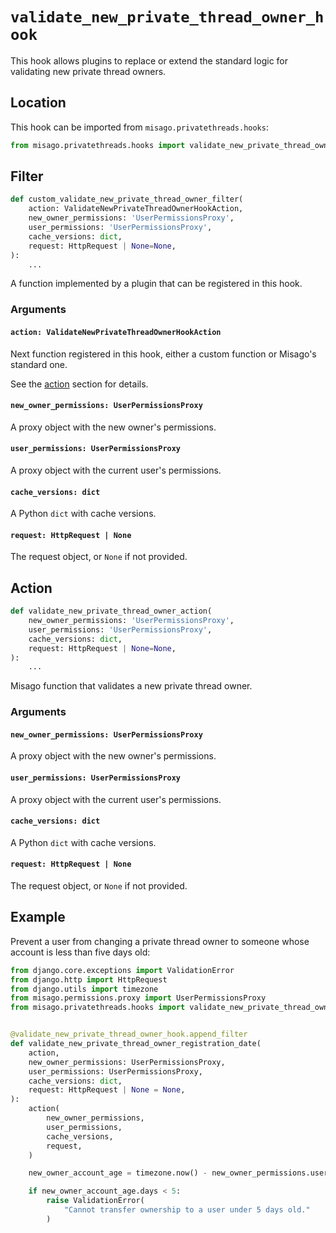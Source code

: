 # `validate_new_private_thread_owner_hook`

This hook allows plugins to replace or extend the standard logic for validating new private thread owners.


## Location

This hook can be imported from `misago.privatethreads.hooks`:

```python
from misago.privatethreads.hooks import validate_new_private_thread_owner_hook
```


## Filter

```python
def custom_validate_new_private_thread_owner_filter(
    action: ValidateNewPrivateThreadOwnerHookAction,
    new_owner_permissions: 'UserPermissionsProxy',
    user_permissions: 'UserPermissionsProxy',
    cache_versions: dict,
    request: HttpRequest | None=None,
):
    ...
```

A function implemented by a plugin that can be registered in this hook.


### Arguments

#### `action: ValidateNewPrivateThreadOwnerHookAction`

Next function registered in this hook, either a custom function or Misago's standard one.

See the [action](#action) section for details.


#### `new_owner_permissions: UserPermissionsProxy`

A proxy object with the new owner's permissions.


#### `user_permissions: UserPermissionsProxy`

A proxy object with the current user's permissions.


#### `cache_versions: dict`

A Python `dict` with cache versions.


#### `request: HttpRequest | None`

The request object, or `None` if not provided.


## Action

```python
def validate_new_private_thread_owner_action(
    new_owner_permissions: 'UserPermissionsProxy',
    user_permissions: 'UserPermissionsProxy',
    cache_versions: dict,
    request: HttpRequest | None=None,
):
    ...
```

Misago function that validates a new private thread owner.


### Arguments

#### `new_owner_permissions: UserPermissionsProxy`

A proxy object with the new owner's permissions.


#### `user_permissions: UserPermissionsProxy`

A proxy object with the current user's permissions.


#### `cache_versions: dict`

A Python `dict` with cache versions.


#### `request: HttpRequest | None`

The request object, or `None` if not provided.


## Example

Prevent a user from changing a private thread owner to someone whose account is less than five days old:

```python
from django.core.exceptions import ValidationError
from django.http import HttpRequest
from django.utils import timezone
from misago.permissions.proxy import UserPermissionsProxy
from misago.privatethreads.hooks import validate_new_private_thread_owner_hook


@validate_new_private_thread_owner_hook.append_filter
def validate_new_private_thread_owner_registration_date(
    action,
    new_owner_permissions: UserPermissionsProxy,
    user_permissions: UserPermissionsProxy,
    cache_versions: dict,
    request: HttpRequest | None = None,
):
    action(
        new_owner_permissions,
        user_permissions,
        cache_versions,
        request,
    )

    new_owner_account_age = timezone.now() - new_owner_permissions.user.joined_on

    if new_owner_account_age.days < 5:
        raise ValidationError(
            "Cannot transfer ownership to a user under 5 days old."
        )
```